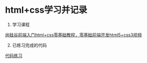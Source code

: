 # html+css学习并记录

1. 学习课程

[尚硅谷前端入门html+css零基础教程，零基础前端开发html5+css3视频](https://www.bilibili.com/video/BV1p84y1P7Z5)

2. 已练习完成的代码

[代码练习](https://github.com/zhao-farmer/learning-front-style/tree/main/base_htmlcss)
